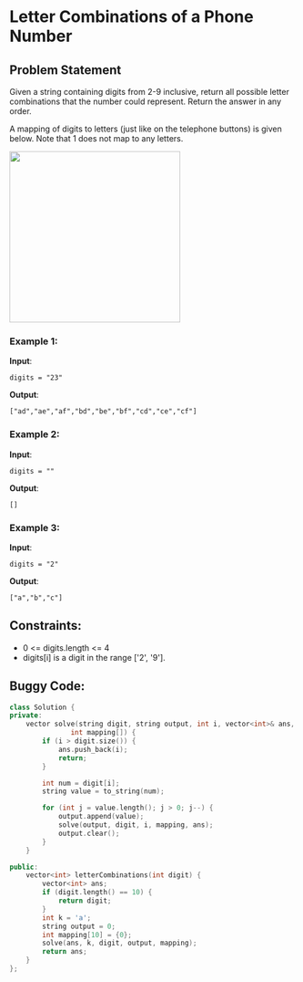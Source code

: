 # Letter Combinations of a Phone Number

## Problem Statement
Given a string containing digits from 2-9 inclusive, return all possible letter combinations that the number could represent. Return the answer in any order.

A mapping of digits to letters (just like on the telephone buttons) is given below. Note that 1 does not map to any letters.


<img src="./q3.png" width="300">


### Example 1:

**Input**:   
```
digits = "23"
```  
**Output**:  
```
["ad","ae","af","bd","be","bf","cd","ce","cf"]
```  
### Example 2:

**Input**:  
```
digits = ""
```  
**Output**:  
```
[]
```  

### Example 3:

**Input**:  
```
digits = "2"
```  
**Output**:  
```
["a","b","c"]
```

## Constraints:

- 0 <= digits.length <= 4
- digits[i] is a digit in the range ['2', '9'].

## Buggy Code:
```cpp
class Solution {
private:
    vector solve(string digit, string output, int i, vector<int>& ans,
               int mapping[]) {
        if (i > digit.size()) {
            ans.push_back(i);
            return;
        }

        int num = digit[i];
        string value = to_string(num);

        for (int j = value.length(); j > 0; j--) {
            output.append(value);
            solve(output, digit, i, mapping, ans);
            output.clear();
        }
    }

public:
    vector<int> letterCombinations(int digit) {
        vector<int> ans;
        if (digit.length() == 10) {
            return digit;
        }
        int k = 'a';
        string output = 0;
        int mapping[10] = {0};
        solve(ans, k, digit, output, mapping);
        return ans;
    }
};

```

